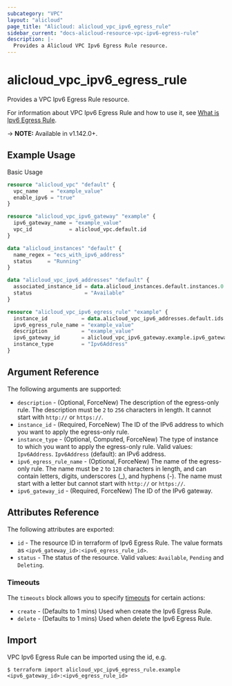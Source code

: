 ```yaml
---
subcategory: "VPC"
layout: "alicloud"
page_title: "Alicloud: alicloud_vpc_ipv6_egress_rule"
sidebar_current: "docs-alicloud-resource-vpc-ipv6-egress-rule"
description: |-
  Provides a Alicloud VPC Ipv6 Egress Rule resource.
---
```


# alicloud\_vpc\_ipv6\_egress\_rule

Provides a VPC Ipv6 Egress Rule resource.

For information about VPC Ipv6 Egress Rule and how to use it, see [What is Ipv6 Egress Rule](https://www.alibabacloud.com/help/doc-detail/102200.htm).

-> **NOTE:** Available in v1.142.0+.

## Example Usage

Basic Usage

```terraform
resource "alicloud_vpc" "default" {
  vpc_name    = "example_value"
  enable_ipv6 = "true"
}

resource "alicloud_vpc_ipv6_gateway" "example" {
  ipv6_gateway_name = "example_value"
  vpc_id            = alicloud_vpc.default.id
}

data "alicloud_instances" "default" {
  name_regex = "ecs_with_ipv6_address"
  status     = "Running"
}

data "alicloud_vpc_ipv6_addresses" "default" {
  associated_instance_id = data.alicloud_instances.default.instances.0.id
  status                 = "Available"
}

resource "alicloud_vpc_ipv6_egress_rule" "example" {
  instance_id           = data.alicloud_vpc_ipv6_addresses.default.ids.0
  ipv6_egress_rule_name = "example_value"
  description           = "example_value"
  ipv6_gateway_id       = alicloud_vpc_ipv6_gateway.example.ipv6_gateway_id
  instance_type         = "Ipv6Address"
}

```

## Argument Reference

The following arguments are supported:

* `description` - (Optional, ForceNew) The description of the egress-only rule. The description must be `2` to `256` characters in length. It cannot start with `http://` or `https://`.
* `instance_id` - (Required, ForceNew) The ID of the IPv6 address to which you want to apply the egress-only rule.
* `instance_type` - (Optional, Computed, ForceNew) The type of instance to which you want to apply the egress-only rule. Valid values: `Ipv6Address`. `Ipv6Address` (default): an IPv6 address.
* `ipv6_egress_rule_name` - (Optional, ForceNew) The name of the egress-only rule. The name must be `2` to `128` characters in length, and can contain letters, digits, underscores (_), and hyphens (-). The name must start with a letter but cannot start with `http://` or `https://`.
* `ipv6_gateway_id` - (Required, ForceNew) The ID of the IPv6 gateway.

## Attributes Reference

The following attributes are exported:

* `id` - The resource ID in terraform of Ipv6 Egress Rule. The value formats as `<ipv6_gateway_id>:<ipv6_egress_rule_id>`.
* `status` - The status of the resource. Valid values: `Available`, `Pending` and `Deleting`.

### Timeouts

The `timeouts` block allows you to specify [timeouts](https://www.terraform.io/docs/configuration-0-11/resources.html#timeouts) for certain actions:

* `create` - (Defaults to 1 mins) Used when create the Ipv6 Egress Rule.
* `delete` - (Defaults to 1 mins) Used when delete the Ipv6 Egress Rule.

## Import

VPC Ipv6 Egress Rule can be imported using the id, e.g.

```
$ terraform import alicloud_vpc_ipv6_egress_rule.example <ipv6_gateway_id>:<ipv6_egress_rule_id>
```